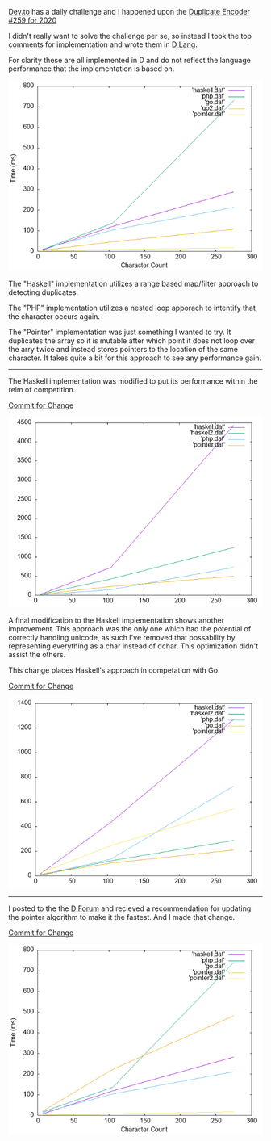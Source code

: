 [Dev.to](https://dev.to/) has a daily challenge and I happened upon the [Duplicate Encoder #259 for 2020](https://dev.to/thepracticaldev/daily-challenge-259-duplicate-encoder-2e8l)

I didn't really want to solve the challenge per se, so instead I took the top comments for implementation and wrote them in [D Lang](https://dlang.org/).

For clarity these are all implemented in D and do not reflect the language performance that the implementation is based on.

![Latest Graph](graph.png)

The "Haskell" implementation utilizes a range based map/filter approach to detecting duplicates.

The "PHP" implementation utilizes a nested loop apporach to intentify that the character occurs again.

The "Pointer" implementation was just something I wanted to try. It duplicates the array so it is mutable
after which point it does not loop over the arry twice and instead stores pointers to the location of the
same character. It takes quite a bit for this approach to see any performance gain.

----

The Haskell implementation was modified to put its performance within the relm of competition.

[Commit for Change](https://github.com/JesseKPhillips/devto-challenge259-dupencoder/commit/c794a71328f46ea5c2bccadd2658b03e387ed1db)

![Graph Showing Haskell Change](haskell.png)

A final modification to the Haskell implementation shows another improvement. This approach was the only
one which had the potential of correctly handling unicode, as such I've removed that possability by
representing everything as a char instead of dchar. This optimization didn't assist the others.

This change places Haskell's approach in competation with Go.

[Commit for Change](https://github.com/JesseKPhillips/devto-challenge259-dupencoder/commit/90c26b97fb73e12e8f01bea922477c7c8e107e04)

![Haskell with no Unicode](haskell2.png)

----

I posted to the the [D Forum](https://forum.dlang.org/post/ottuukcltseoanhxmwab@forum.dlang.org) and
recieved a recommendation for updating the pointer algorithm to make it the fastest. And I made that change.

[Commit for Change](https://github.com/JesseKPhillips/devto-challenge259-dupencoder/commit/867afc95afbc16f06135061a890b1893b12a3bfc)

![Pointer Improvement](pointer2.png)

